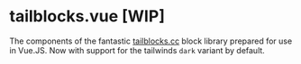 # tailblocks.vue [WIP]

The components of the fantastic [tailblocks.cc](https://tailblocks.cc) block library prepared for use in Vue.JS.
Now with support for the tailwinds `dark` variant by default.
